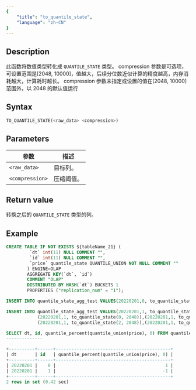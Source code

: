 ```yaml
---
{
    "title": "to_quantile_state",
    "language": "zh-CN"
}
---
```


<!-- 
Licensed to the Apache Software Foundation (ASF) under one
or more contributor license agreements.  See the NOTICE file
distributed with this work for additional information
regarding copyright ownership.  The ASF licenses this file
to you under the Apache License, Version 2.0 (the
"License"); you may not use this file except in compliance
with the License.  You may obtain a copy of the License at
  http://www.apache.org/licenses/LICENSE-2.0
Unless required by applicable law or agreed to in writing,
software distributed under the License is distributed on an
"AS IS" BASIS, WITHOUT WARRANTIES OR CONDITIONS OF ANY
KIND, either express or implied.  See the License for the
specific language governing permissions and limitations
under the License.
-->

## Description

此函数将数值类型转化成 `QUANTILE_STATE` 类型。 compression 参数是可选项，可设置范围是[2048, 10000]，值越大，后续分位数近似计算的精度越高，内存消耗越大，计算耗时越长。 compression 参数未指定或设置的值在[2048, 10000]范围外，以 2048 的默认值运行

## Syntax
```sql
TO_QUANTILE_STATE(<raw_data> <compression>)
```
## Parameters

| 参数 | 描述 |
| -- | -- |
| `<raw_data>` | 目标列。|
| `<compression>` | 压缩阈值。|

## Return value

转换之后的 `QUANTILE_STATE` 类型的列。

## Example

```sql
CREATE TABLE IF NOT EXISTS ${tableName_21} (
         `dt` int(11) NULL COMMENT "",
         `id` int(11) NULL COMMENT "",
         `price` quantile_state QUANTILE_UNION NOT NULL COMMENT ""
        ) ENGINE=OLAP
        AGGREGATE KEY(`dt`, `id`)
        COMMENT "OLAP"
        DISTRIBUTED BY HASH(`dt`) BUCKETS 1
        PROPERTIES ("replication_num" = "1");

INSERT INTO quantile_state_agg_test VALUES(20220201,0, to_quantile_state(1, 2048));

INSERT INTO quantile_state_agg_test VALUES(20220201,1, to_quantile_state(-1, 2048)),
            (20220201,1, to_quantile_state(0, 2048)),(20220201,1, to_quantile_state(1, 2048)),
            (20220201,1, to_quantile_state(2, 2048)),(20220201,1, to_quantile_state(3, 2048));

SELECT dt, id, quantile_percent(quantile_union(price), 0) FROM quantile_state_agg_test GROUP BY dt, id ORDER BY dt, id
--------------

+----------+------+--------------------------------------------+
| dt       | id   | quantile_percent(quantile_union(price), 0) |
+----------+------+--------------------------------------------+
| 20220201 |    0 |                                          1 |
| 20220201 |    1 |                                         -1 |
+----------+------+--------------------------------------------+
2 rows in set (0.42 sec)
```



